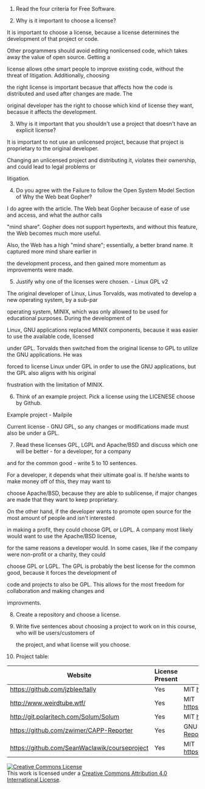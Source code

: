 1. Read the four criteria for Free Software.

2. Why is it important to choose a license?

 It is important to choose a license, because a license determines the development of that project or code. 

 Other programmers should avoid editing nonlicensed code, which takes away the value of open source. Getting a 

 license allows othe smart people to improve existing code, without the threat of litigation. Additionally, choosing 

 the right license is important becasue that affects how the code is distributed and used after changes are made. The 
 
 original developer has the right to choose which kind of license they want, becasue it affects the development.


3. Why is it important that you shouldn't use a project that doesn't have an explicit license?

  It is important to not use an unlicensed project, because that project is proprietary to the original developer.

  Changing an unlicensed project and distributing it, violates their ownership, and could lead to legal problems or 

  litigation. 


4. Do you agree with the Failure to follow the Open System Model Section of Why the Web beat Gopher?

 I do agree with the article. The Web beat Gopher because of ease of use and access, and what the author calls 

 "mind share". Gopher does not support hypertexts, and without this feature, the Web becomes much more useful. 

 Also, the Web has a high "mind share"; essentially, a better brand name. It captured more mind share earlier in 

 the development process, and then gained more momentum as improvements were made.


5. Justify why one of the licenses were chosen. - Linux GPL v2

 The original developer of Linux, Linus Torvalds, was motivated to develop a new operating system, by a sub-par 
 
 operating system, MINIX, which was only allowed to be used for educational purposes. During the development of 
 
 Linux, GNU applications replaced MINIX components, because it was easier to use the available code, licensed 
 
 under GPL. Torvalds then switched from the original license to GPL to utilize the GNU applications. He was 
 
 forced to license Linux under GPL in order to use the GNU applications, but the GPL also aligns with his original 
 
 frustration with the limitation of MINIX.


6. Think of an example project. Pick a license using the LICENESE choose by Github.

 Example project - Mailpile
 
 Current license - GNU GPL, so any changes or modifications made must also be under a GPL. 
 

7. Read these licenses GPL, LGPL and Apache/BSD and discuss which one will be better - for a developer, for a company 
 
 and for the common good - write 5 to 10 sentences.
 
 For a developer, it depends what their ultimate goal is. If he/she wants to make money off of this, they may want to 
 
 choose Apache/BSD, because they are able to sublicense, if major changes are made that they want to keep proprietary. 
 
 On the other hand, if the developer wants to promote open source for the most amount of people and isn't interested 
 
 in making a profit, they could choose GPL or LGPL. A company most likely would want to use the Apache/BSD license, 
 
 for the same reasons a developer would. In some cases, like if the company were non-profit or a charity, they could 
 
 choose GPL or LGPL. The GPL is probably the best license for the common good, because it forces the development of 
 
 code and projects to also be GPL. This allows for the most freedom for collaboration and making changes and 
 
 improvments.  
 

8. Create a repository and choose a license. 
 
 

9. Write five sentences about choosing a project to work on in this course, who will be users/customers of 

   the project, and what license will you choose.
  
   
  
 
10. Project table:
 
 | Website      | License Present | License               |
 | ------------ | --------------- | --------------------- |
 | https://github.com/jzblee/tally               | Yes | MIT https://github.com/jzblee/tally/blob/master/LICENSE.md |
 | http://www.weirdtube.wtf/                     | Yes | MIT https://github.com/mmetro/WeirdSideofYouTube/blob/master/LICENSE |
 | http://git.polaritech.com/Solum/Solum         | Yes | MIT https://github.com/AdrianCollado/Solum/blob/master/LICENSE |
 | https://github.com/zwimer/CAPP-Reporter       | Yes | GNU GPL https://github.com/zwimer/CAPP-Reporter/blob/master/LICENSE |
 | https://github.com/SeanWaclawik/courseproject | Yes | MIT https://github.com/SeanWaclawik/courseproject/blob/master/LICENSE |
   
 
 <a rel="license" href="http://creativecommons.org/licenses/by/4.0/"><img alt="Creative Commons License" style="border-width:0" src="https://i.creativecommons.org/l/by/4.0/88x31.png" /></a><br />This work is licensed under a <a rel="license" href="http://creativecommons.org/licenses/by/4.0/">Creative Commons Attribution 4.0 International License</a>.
